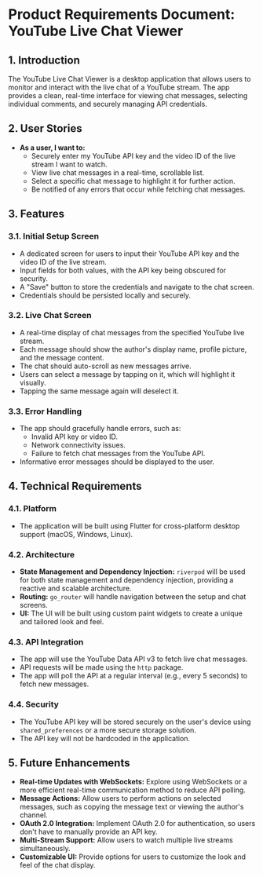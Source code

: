 
# Product Requirements Document: YouTube Live Chat Viewer

## 1. Introduction

The YouTube Live Chat Viewer is a desktop application that allows users to monitor and interact with the live chat of a YouTube stream. The app provides a clean, real-time interface for viewing chat messages, selecting individual comments, and securely managing API credentials.

## 2. User Stories

- **As a user, I want to:**
  - Securely enter my YouTube API key and the video ID of the live stream I want to watch.
  - View live chat messages in a real-time, scrollable list.
  - Select a specific chat message to highlight it for further action.
  - Be notified of any errors that occur while fetching chat messages.

## 3. Features

### 3.1. Initial Setup Screen

- A dedicated screen for users to input their YouTube API key and the video ID of the live stream.
- Input fields for both values, with the API key being obscured for security.
- A "Save" button to store the credentials and navigate to the chat screen.
- Credentials should be persisted locally and securely.

### 3.2. Live Chat Screen

- A real-time display of chat messages from the specified YouTube live stream.
- Each message should show the author's display name, profile picture, and the message content.
- The chat should auto-scroll as new messages arrive.
- Users can select a message by tapping on it, which will highlight it visually.
- Tapping the same message again will deselect it.

### 3.3. Error Handling

- The app should gracefully handle errors, such as:
  - Invalid API key or video ID.
  - Network connectivity issues.
  - Failure to fetch chat messages from the YouTube API.
- Informative error messages should be displayed to the user.

## 4. Technical Requirements

### 4.1. Platform

- The application will be built using Flutter for cross-platform desktop support (macOS, Windows, Linux).

### 4.2. Architecture

- **State Management and Dependency Injection:** `riverpod` will be used for both state management and dependency injection, providing a reactive and scalable architecture.
- **Routing:** `go_router` will handle navigation between the setup and chat screens.
- **UI:** The UI will be built using custom paint widgets to create a unique and tailored look and feel.

### 4.3. API Integration

- The app will use the YouTube Data API v3 to fetch live chat messages.
- API requests will be made using the `http` package.
- The app will poll the API at a regular interval (e.g., every 5 seconds) to fetch new messages.

### 4.4. Security

- The YouTube API key will be stored securely on the user's device using `shared_preferences` or a more secure storage solution.
- The API key will not be hardcoded in the application.

## 5. Future Enhancements

- **Real-time Updates with WebSockets:** Explore using WebSockets or a more efficient real-time communication method to reduce API polling.
- **Message Actions:** Allow users to perform actions on selected messages, such as copying the message text or viewing the author's channel.
- **OAuth 2.0 Integration:** Implement OAuth 2.0 for authentication, so users don't have to manually provide an API key.
- **Multi-Stream Support:** Allow users to watch multiple live streams simultaneously.
- **Customizable UI:** Provide options for users to customize the look and feel of the chat display.
